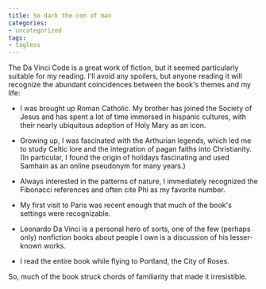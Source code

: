 ```yaml
---
title: So dark the con of man
categories:
- uncategorized
tags:
- tagless
---
```


The Da Vinci Code is a great work of fiction, but it seemed particularly suitable for my reading.  I'll avoid any spoilers, but anyone reading it will recognize the abundant coincidences between the book's themes and my life:




  * I was brought up Roman Catholic.  My brother has joined the Society of Jesus and has spent a lot of time immersed in hispanic cultures, with their nearly ubiquitous adoption of Holy Mary as an icon.


  * Growing up, I was fascinated with the Arthurian legends, which led me to study Celtic lore and the integration of pagan faiths into Christianity.  (In particular, I found the origin of holidays fascinating and used Samhain as an online pseudonym for many years.)


  * Always interested in the patterns of nature, I immediately recognized the Fibonacci references and often cite Phi as my favorite number.


  * My first visit to Paris was recent enough that much of the book's settings were recognizable.


  * Leonardo Da Vinci is a personal hero of sorts, one of the few (perhaps only) nonfiction books about people I own is a discussion of his lesser-known works.


  * I read the entire book while flying to Portland, the City of Roses.

So, much of the book struck chords of familiarity that made it irresistible.
